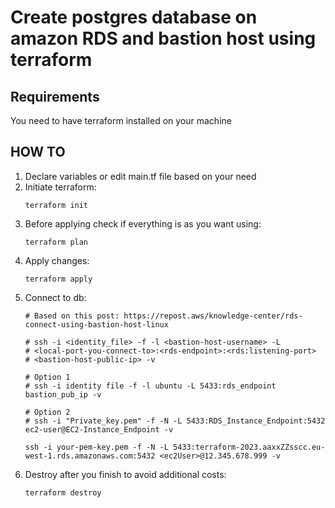 # Create postgres database on amazon RDS and bastion host using terraform


## Requirements
You need to have terraform installed on your machine

## HOW TO

1. Declare variables or edit main.tf file based on your need
2. Initiate terraform:
    ```shell
    terraform init
    ```
3. Before applying check if everything is as you want using:
    ```shell
    terraform plan
    ```
4. Apply changes:
    ```shell
    terraform apply
    ```
5. Connect to db:
    ```shell
    # Based on this post: https://repost.aws/knowledge-center/rds-connect-using-bastion-host-linux

    # ssh -i <identity_file> -f -l <bastion-host-username> -L 
    # <local-port-you-connect-to>:<rds-endpoint>:<rds:listening-port>
    # <bastion-host-public-ip> -v

    # Option 1
    # ssh -i identity file -f -l ubuntu -L 5433:rds_endpoint bastion_pub_ip -v

    # Option 2
    # ssh -i "Private_key.pem" -f -N -L 5433:RDS_Instance_Endpoint:5432 ec2-user@EC2-Instance_Endpoint -v

    ssh -i your-pem-key.pem -f -N -L 5433:terraform-2023.aaxxZZsscc.eu-west-1.rds.amazonaws.com:5432 <ec2User>@12.345.678.999 -v
    ```
6. Destroy after you finish to avoid additional costs:
    ```shell
    terraform destroy
    ```
